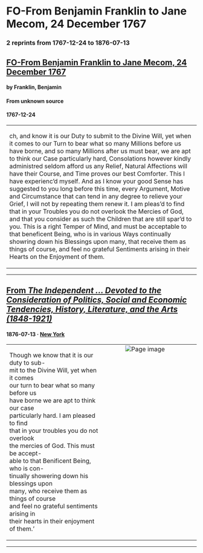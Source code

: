 
# FO-From Benjamin Franklin to Jane Mecom, 24 December 1767

### 2 reprints from 1767-12-24 to 1876-07-13

## [FO-From Benjamin Franklin to Jane Mecom, 24 December 1767](https://founders.archives.gov/documents/Franklin/01-14-02-0208)

#### by Franklin, Benjamin

#### From unknown source

#### 1767-12-24

<table style="width: 100%;"><tr><td style="width: 50%">

ch, and know it is our Duty to submit to the Divine Will, yet when it comes to our Turn to bear what so many Millions before us have borne, and so many Millions after us must bear, we are apt to think our Case particularly hard, Consolations however kindly administred seldom afford us any Relief, Natural Affections will have their Course, and Time proves our best Comforter. This I have experienc’d myself. And as I know your good Sense has suggested to you long before this time, every Argument, Motive and Circumstance that can tend in any degree to relieve your Grief, I will not by repeating them renew it. I am pleas’d to find that in your Troubles you do not overlook the Mercies of God, and that you consider as such the Children that are still spar’d to you. This is a right Temper of Mind, and must be acceptable to that beneficent Being, who is in various Ways continually showring down his Blessings upon many, that receive them as things of course, and feel no grateful Sentiments arising in their Hearts on the Enjoyment of them.
</td></tr></table>

---

## [From _The Independent ... Devoted to the Consideration of Politics, Social and Economic Tendencies, History, Literature, and the Arts (1848-1921)_](https://archive.org/details/sim_independent_1876-07-13_28_1441/page/n5/mode/1up?view=theater)

#### 1876-07-13 &middot; [New York](http://dbpedia.org/resource/New_York_City)

<table style="width: 100%;"><tr><td style="width: 50%">

  
Though we know that it is our duty to sub-  
mit to the Divine Will, yet when it comes  
our turn to bear what so many before us  
have borne we are apt to think our case  
particularly hard. I am pleased to find  
that in your troubles you do not overlook  
the mercies of God. This must be accept-  
able to that Benificent Being, who is con-  
tinually showering down his blessings upon  
many, who receive them as things of course  
and feel no grateful sentiments arising in  
their hearts in their enjoyment of them.’
</td><td style="width: 50%; max-height: 75%; margin: auto; display: block;">
<img alt="Page image" src="https://iiif.archive.org/iiif/sim_independent_1876-07-13_28_1441&#0036;5/pct:30.626273,20.518207,19.551935,8.070728/600,/0/default.jpg"/>
</td>
</tr></table>

---

